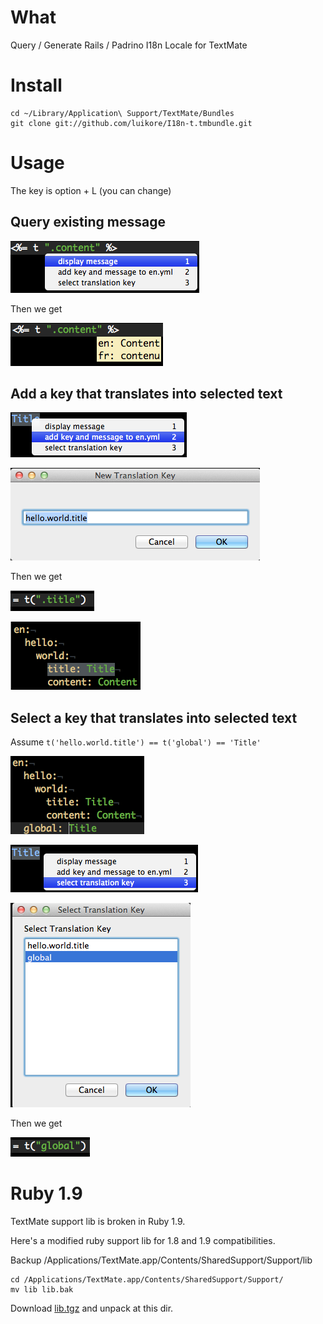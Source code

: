 # What

Query / Generate Rails / Padrino I18n Locale for TextMate

# Install

    cd ~/Library/Application\ Support/TextMate/Bundles
    git clone git://github.com/luikore/I18n-t.tmbundle.git

# Usage

The key is option + L (you can change)

## Query existing message

![Usage](http://github.com/luikore/I18n-t.tmbundle/raw/master/ScreenShots/1-1.png "Usage")

Then we get

![Usage](http://github.com/luikore/I18n-t.tmbundle/raw/master/ScreenShots/1-2.png "Usage")

## Add a key that translates into selected text

![Usage](http://github.com/luikore/I18n-t.tmbundle/raw/master/ScreenShots/2-1.png "Usage")

![Usage](http://github.com/luikore/I18n-t.tmbundle/raw/master/ScreenShots/2-2.png "Usage")

Then we get

![Usage](http://github.com/luikore/I18n-t.tmbundle/raw/master/ScreenShots/2-3.png "Usage")

![Usage](http://github.com/luikore/I18n-t.tmbundle/raw/master/ScreenShots/2-4.png "Usage")

## Select a key that translates into selected text

Assume `t('hello.world.title') == t('global') == 'Title'`

![Usage](http://github.com/luikore/I18n-t.tmbundle/raw/master/ScreenShots/3-1.png "Usage")

![Usage](http://github.com/luikore/I18n-t.tmbundle/raw/master/ScreenShots/3-2.png "Usage")

![Usage](http://github.com/luikore/I18n-t.tmbundle/raw/master/ScreenShots/3-3.png "Usage")

Then we get

![Usage](http://github.com/luikore/I18n-t.tmbundle/raw/master/ScreenShots/3-4.png "Usage")

# Ruby 1.9

TextMate support lib is broken in Ruby 1.9.

Here's a modified ruby support lib for 1.8 and 1.9 compatibilities.

Backup /Applications/TextMate.app/Contents/SharedSupport/Support/lib

    cd /Applications/TextMate.app/Contents/SharedSupport/Support/
    mv lib lib.bak

Download [lib.tgz](https://github.com/downloads/luikore/I18n-t.tmbundle/lib.tgz) and unpack  at this dir.
